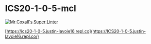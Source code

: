 # ICS20-1-0-5-mcl

[![Mr Coxall's Super Linter](https://github.com/Justin-Lavoie16/ICS20-1-0-5-mcl/workflows/Mr%20Coxall's%20Super%20Linter/badge.svg)](https://github.com/Justin-Lavoie16/ICS20-1-0-5-mcl/actions/)

[https://ics20-1-0-5.justin-lavoie16.repl.co](https://ICS20-1-0-5.justin-lavoie16.repl.co/)
